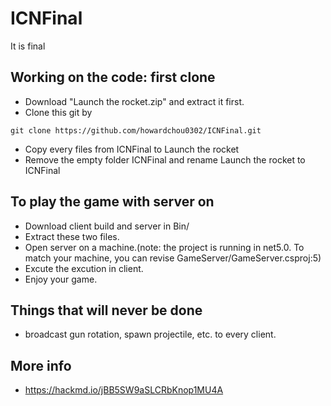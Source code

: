 # ICNFinal
It is final

## Working on the code: first clone
- Download "Launch the rocket.zip" and extract it first.
- Clone this git by
```
git clone https://github.com/howardchou0302/ICNFinal.git
```
- Copy every files from ICNFinal to Launch the rocket
- Remove the empty folder ICNFinal and rename Launch the rocket to ICNFinal

## To play the game with server on
- Download client build and server in Bin/
- Extract these two files.
- Open server on a machine.(note: the project is running in net5.0. To match your machine, you can revise GameServer/GameServer.csproj:5)
- Excute the excution in client.
- Enjoy your game.

## Things that will never be done
- broadcast gun rotation, spawn projectile, etc. to every client.

## More info
- https://hackmd.io/jBB5SW9aSLCRbKnop1MU4A
